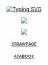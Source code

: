 <p align="center">
  <a href="https://git.io/typing-svg"><img src="https://readme-typing-svg.demolab.com?font=Ubuntu&size=17&duration=2500&pause=1000&color=F7F7F7&center=true&vCenter=true&width=435&lines=just+whose+heartbeat+is+it+then%3F;mine%3F;that's+absurd.+i'm+not+even+human.+;something+as+sophisticated+as+a+heart+wouldn't+suit+me." alt="Typing SVG" /></a>
</p>



<p align="center">
<img src="https://64.media.tumblr.com/4ea4b36b77c2e19819639e73d97e90be/d6349cd0202f0b71-2e/s640x960/f39d49a53aeeffc2b1bf5888a33a317b3a892c6d.jpg"/>
</p>



<p align="center">
<img src="https://64.media.tumblr.com/3c4397a9bd2004d9860ce0e8c32acd3e/da69a5e18a2a330e-7a/s75x75_c1/fabecda0e9c88c301ae5212c075297e0c58ab339.gifv"/>
</p>
<p align="center"><a href="https://zzzleep.straw.page"> ꜱᴛʀᴀᴡᴘᴀɢᴇ</a>

<p align="center"><a href="https://zepphyrite.atabook.org">ᴀᴛᴀʙᴏᴏᴋ</a>
 

 ‎ ‎ ‎ ‎ ‎ ‎ ‎ ‎ ‎ ‎ ‎ ‎ ‎‎ ‎ ‎ ‎ ‎ ‎‎ ‎ ‎ ‎ ‎ ‎ ‎‎ ‎ ‎ 
 ‎ ‎ ‎ ‎ ‎ ‎ ‎ ‎ ‎ ‎ ‎ ‎ ‎‎ ‎ ‎ ‎ ‎ ‎‎ ‎ ‎ ‎ ‎ ‎ ‎‎ ‎ ‎  ‎ ‎ ‎ ‎ ‎ ‎ ‎ ‎ ‎ ‎ ‎ ‎ ‎‎ ‎ ‎ ‎ ‎ ‎‎ ‎ ‎ ‎ ‎ ‎ ‎‎ ‎ ‎  ‎ ‎ ‎ ‎ ‎ ‎ ‎ ‎ ‎ ‎ ‎ ‎ ‎‎ ‎ ‎ ‎ ‎ ‎‎ ‎ ‎ ‎ ‎ ‎ ‎‎ ‎ ‎ 
